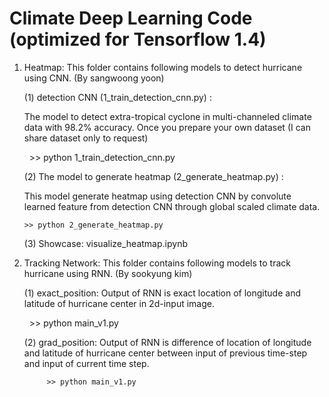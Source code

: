 
# Climate Deep Learning Code (optimized for Tensorflow 1.4)


1. Heatmap: This folder contains following models to detect hurricane using CNN. (By sangwoong yoon)

   (1) detection CNN (1_train_detection_cnn.py) : 
   
      The model to detect extra-tropical cyclone in multi-channeled climate data with 98.2% accuracy.
      Once you prepare your own dataset  (I can share dataset only to request)
   
         >> python 1_train_detection_cnn.py
         
   (2) The model to generate heatmap (2_generate_heatmap.py) :

      This model generate heatmap using detection CNN by convolute learned feature from detection CNN through global scaled         climate data.

       >> python 2_generate_heatmap.py
    
   (3) Showcase: visualize_heatmap.ipynb
   
2. Tracking Network: This folder contains following models to track hurricane using RNN. (By sookyung kim)
   
    (1) exact_position:
         Output of RNN is exact location of longitude and latitude of hurricane center in 2d-input image.
            
            >> python main_v1.py
         
    (2) grad_position:
         Output of RNN is difference of location of longitude and latitude of hurricane center between input of previous time-step and input of current time step. 
         
            >> python main_v1.py
    
    
    

